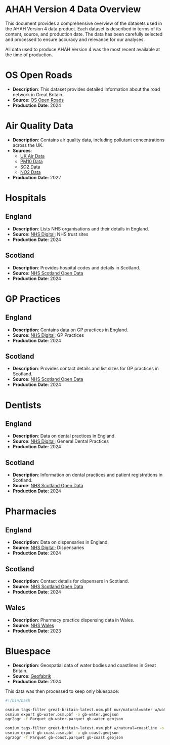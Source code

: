 # AHAH Version 4 Data Overview

This document provides a comprehensive overview of the datasets used in the AHAH Version 4 data product. Each dataset is described in terms of its content, source, and production date. The data has been carefully selected and processed to ensure accuracy and relevance for our analyses.

All data used to produce AHAH Version 4 was the most recent available at the time of production.

# OS Open Roads

- **Description**: This dataset provides detailed information about the road network in Great Britain.
- **Source**: [OS Open Roads](https://api.os.uk/downloads/v1/products/OpenRoads/downloads?area=GB&format=GeoPackage&redirect)
- **Production Date**: 2024

# Air Quality Data

- **Description**: Contains air quality data, including pollutant concentrations across the UK.
- **Sources**:
  - [UK Air Data](https://uk-air.defra.gov.uk/data/pcm-data)
  - [PM10 Data](https://uk-air.defra.gov.uk/datastore/pcm/mappm102022g.csv)
  - [SO2 Data](https://uk-air.defra.gov.uk/datastore/pcm/mapso22022.csv)
  - [NO2 Data](https://uk-air.defra.gov.uk/datastore/pcm/mapno22022.csv)
- **Production Date**: 2022

# Hospitals

## England

- **Description**: Lists NHS organisations and their details in England.
- **Source**: [NHS Digital](https://digital.nhs.uk/services/organisation-data-service/export-data-files/csv-downloads/other-nhs-organisations); NHS trust sites
- **Production Date**: 2024

## Scotland

- **Description**: Provides hospital codes and details in Scotland.
- **Source**: [NHS Scotland Open Data](https://www.opendata.nhs.scot/dataset/hospital-codes)
- **Production Date**: 2024

# GP Practices

## England

- **Description**: Contains data on GP practices in England.
- **Source**: [NHS Digital](https://digital.nhs.uk/services/organisation-data-service/export-data-files/csv-downloads/gp-and-gp-practice-related-data); GP Practices
- **Production Date**: 2024

## Scotland

- **Description**: Provides contact details and list sizes for GP practices in Scotland.
- **Source**: [NHS Scotland Open Data](https://www.opendata.nhs.scot/dataset/gp-practice-contact-details-and-list-sizes)
- **Production Date**: 2024

# Dentists

## England

- **Description**: Data on dental practices in England.
- **Source**: [NHS Digital](https://digital.nhs.uk/services/organisation-data-service/export-data-files/csv-downloads/miscellaneous); General Dental Practices
- **Production Date**: 2024

## Scotland

- **Description**: Information on dental practices and patient registrations in Scotland.
- **Source**: [NHS Scotland Open Data](https://www.opendata.nhs.scot/dataset/dental-practices-and-patient-registrations)
- **Production Date**: 2024

# Pharmacies

## England

- **Description**: Data on dispensaries in England.
- **Source**: [NHS Digital](https://digital.nhs.uk/services/organisation-data-service/export-data-files/csv-downloads/gp-and-gp-practice-related-data); Dispensaries
- **Production Date**: 2024

## Scotland

- **Description**: Contact details for dispensers in Scotland.
- **Source**: [NHS Scotland Open Data](https://www.opendata.nhs.scot/dataset/dispenser-location-contact-details)
- **Production Date**: 2024

## Wales

- **Description**: Pharmacy practice dispensing data in Wales.
- **Source**: [NHS Wales](https://nwssp.nhs.wales/ourservices/primary-care-services/general-information/data-and-publications/pharmacy-practice-dispensing-data/)
- **Production Date**: 2023

# Bluespace

- **Description**: Geospatial data of water bodies and coastlines in Great Britain.
- **Source**: [Geofabrik](https://download.geofabrik.de/europe/great-britain.html)
- **Production Date**: 2024

This data was then processed to keep only bluespace:

```bash
#!/bin/bash

osmium tags-filter great-britain-latest.osm.pbf nwr/natural=water w/waterway=* -o gb-water.osm.pbf
osmium export gb-water.osm.pbf -o gb-water.geojson
ogr2ogr -f Parquet gb-water.parquet gb-water.geojson 

osmium tags-filter great-britain-latest.osm.pbf w/natural=coastline -o gb-coast.osm.pbf
osmium export gb-coast.osm.pbf -o gb-coast.geojson
ogr2ogr -f Parquet gb-coast.parquet gb-coast.geojson 
```
